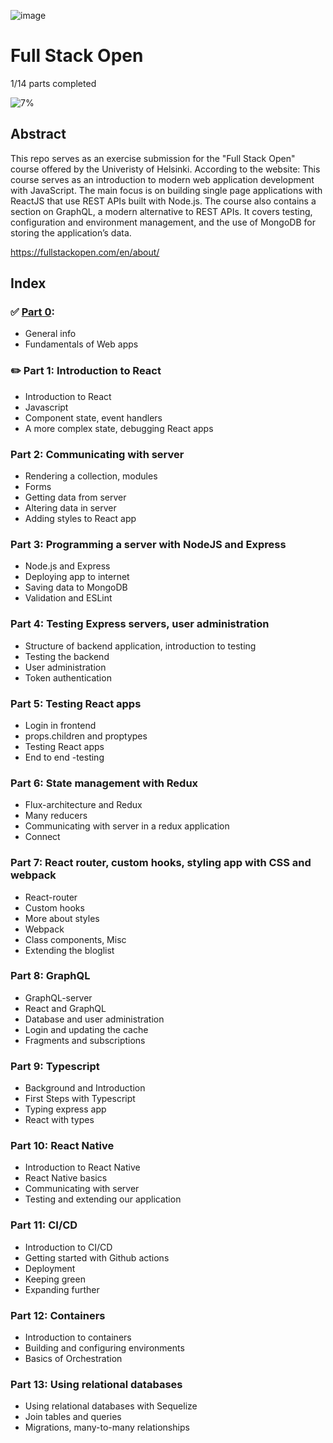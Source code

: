 ![image](https://user-images.githubusercontent.com/70455379/151462052-c18350cf-a907-403e-908a-c29e0107abc4.png)

# Full Stack Open

1/14 parts completed

![7%](https://progress-bar.dev/7/?title=progress)

## Abstract
This repo serves as an exercise submission for the "Full Stack Open" course offered by the Univeristy of Helsinki. 
According to the website:
This course serves as an introduction to modern web application development with JavaScript. The main focus is on building single page applications with ReactJS that use REST APIs built with Node.js. The course also contains a section on GraphQL, a modern alternative to REST APIs. It covers testing, configuration and environment management, and the use of MongoDB for storing the application’s data.

https://fullstackopen.com/en/about/

## Index

### :white_check_mark: [Part 0](https://github.com/jesslourenco/fullstackopen/tree/main/part0): 
  - General info
  - Fundamentals of Web apps
  
### :pencil2: Part 1: Introduction to React
  - Introduction to React
  - Javascript
  - Component state, event handlers
  - A more complex state, debugging React apps
  
### Part 2: Communicating with server
  - Rendering a collection, modules
  - Forms
  - Getting data from server
  - Altering data in server
  - Adding styles to React app
  
### Part 3: Programming a server with NodeJS and Express
  - Node.js and Express
  - Deploying app to internet
  - Saving data to MongoDB
  - Validation and ESLint
  
### Part 4: Testing Express servers, user administration
  - Structure of backend application, introduction to testing
  - Testing the backend
  - User administration
  - Token authentication
  
### Part 5: Testing React apps
  - Login in frontend
  - props.children and proptypes
  - Testing React apps
  - End to end -testing
  
### Part 6: State management with Redux
  - Flux-architecture and Redux
  - Many reducers
  - Communicating with server in a redux application
  - Connect

### Part 7: React router, custom hooks, styling app with CSS and webpack
  - React-router
  - Custom hooks
  - More about styles
  - Webpack
  - Class components, Misc
  - Extending the bloglist

### Part 8: GraphQL
  - GraphQL-server
  - React and GraphQL
  - Database and user administration
  - Login and updating the cache
  - Fragments and subscriptions

### Part 9: Typescript
  - Background and Introduction
  - First Steps with Typescript
  - Typing express app
  - React with types

### Part 10: React Native
  - Introduction to React Native
  - React Native basics
  - Communicating with server
  - Testing and extending our application
  
### Part 11: CI/CD
  - Introduction to CI/CD
  - Getting started with Github actions
  - Deployment
  - Keeping green
  - Expanding further

### Part 12: Containers
  - Introduction to containers
  - Building and configuring environments
  - Basics of Orchestration

### Part 13: Using relational databases
  - Using relational databases with Sequelize
  - Join tables and queries
  - Migrations, many-to-many relationships


